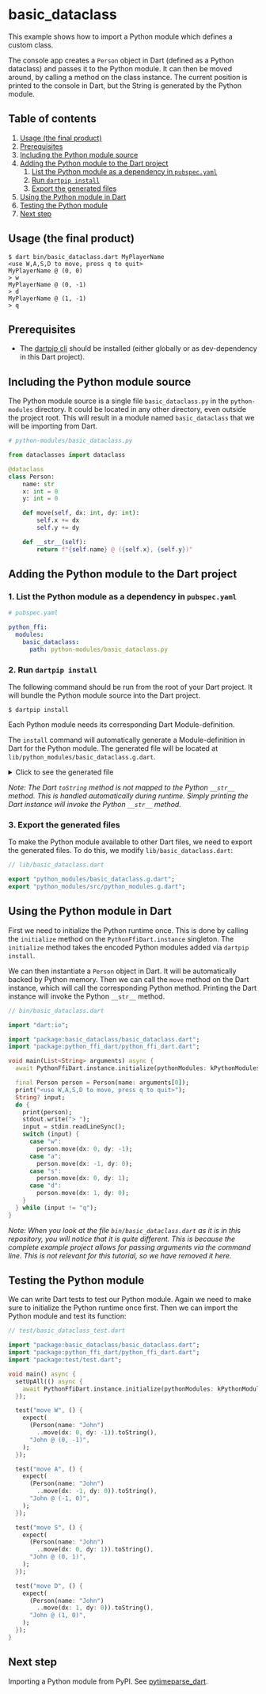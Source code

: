 # basic_dataclass

This example shows how to import a Python module which defines a custom class.

The console app creates a `Person` object in Dart (defined as a Python dataclass) and passes it to
the Python module. It can then be moved around, by calling a method on the class instance. The
current position is printed to the console in Dart, but the String is generated by the Python
module.

## Table of contents

1. [Usage (the final product)](#usage-the-final-product)
2. [Prerequisites](#prerequisites)
3. [Including the Python module source](#including-the-python-module-source)
4. [Adding the Python module to the Dart project](#adding-the-python-module-to-the-dart-project)
    1. [List the Python module as a dependency in `pubspec.yaml`](#1-list-the-python-module-as-a-dependency-in-pubspecyaml)
    2. [Run `dartpip install`](#2-run-dartpip-install)
    3. [Export the generated files](#3-export-the-generated-files)
5. [Using the Python module in Dart](#using-the-python-module-in-dart)
6. [Testing the Python module](#testing-the-python-module)
7. [Next step](#next-step)

## Usage (the final product)

```shell
$ dart bin/basic_dataclass.dart MyPlayerName
<use W,A,S,D to move, press q to quit>
MyPlayerName @ (0, 0)
> w
MyPlayerName @ (0, -1)
> d
MyPlayerName @ (1, -1)
> q
```

## Prerequisites

* The [dartpip cli](https://pub.dev/packages/dartpip) should be installed (either globally or as
  dev-dependency in this Dart project).

## Including the Python module source

The Python module source is a single file `basic_dataclass.py` in the `python-modules` directory. It
could be located in any other directory, even outside the project root. This will result in a module
named `basic_dataclass` that we will be importing from Dart.

```py
# python-modules/basic_dataclass.py

from dataclasses import dataclass

@dataclass
class Person:
    name: str
    x: int = 0
    y: int = 0

    def move(self, dx: int, dy: int):
        self.x += dx
        self.y += dy

    def __str__(self):
        return f"{self.name} @ ({self.x}, {self.y})"
```

## Adding the Python module to the Dart project

### 1. List the Python module as a dependency in `pubspec.yaml`

```yaml
# pubspec.yaml

python_ffi:
  modules:
    basic_dataclass:
      path: python-modules/basic_dataclass.py
```

### 2. Run `dartpip install`

The following command should be run from the root of your Dart project. It will bundle the Python
module source into the Dart project.

```shell
$ dartpip install
```

Each Python module needs its corresponding Dart Module-definition.

The `install` command will automatically generate a Module-definition in Dart for the Python module.
The generated file will be located at `lib/python_modules/basic_dataclass.g.dart`.

<details>
<summary>Click to see the generated file</summary>

```dart
// lib/python_modules/basic_dataclass.g.dart

// ignore_for_file: camel_case_types, non_constant_identifier_names, prefer_void_to_null

library basic_dataclass;

import "package:python_ffi_dart/python_ffi_dart.dart";

/// ## Person
///
/// ### python docstring
///
/// Person(name: str, x: int = 0, y: int = 0)
///
/// ### python source
/// ```py
/// @dataclass
/// class Person:
///     name: str
///     x: int = 0
///     y: int = 0
///
///     def move(self, dx: int, dy: int) -> None:
///         self.x += dx
///         self.y += dy
///
///     def __str__(self) -> str:
///         return f"{self.name} @ ({self.x}, {self.y})"
/// ```
final class Person extends PythonClass {
  factory Person({
    required String name,
    int x = 0,
    int y = 0,
  }) =>
      PythonFfiDart.instance.importClass(
        "basic_dataclass",
        "Person",
        Person.from,
        <Object?>[
          name,
          x,
          y,
        ],
        <String, Object?>{},
      );

  Person.from(super.pythonClass) : super.from();

  /// ## move
  ///
  /// ### python source
  /// ```py
  /// def move(self, dx: int, dy: int) -> None:
  ///         self.x += dx
  ///         self.y += dy
  /// ```
  Null move({
    required int dx,
    required int dy,
  }) =>
      getFunction("move").call(
        <Object?>[
          dx,
          dy,
        ],
        kwargs: <String, Object?>{},
      );

  /// ## x (getter)
  ///
  /// ### python docstring
  ///
  /// Person(name: str, x: int = 0, y: int = 0)
  Object? get x => getAttribute("x");

  /// ## x (setter)
  ///
  /// ### python docstring
  ///
  /// Person(name: str, x: int = 0, y: int = 0)
  set x(Object? x) => setAttribute("x", x);

  /// ## y (getter)
  ///
  /// ### python docstring
  ///
  /// Person(name: str, x: int = 0, y: int = 0)
  Object? get y => getAttribute("y");

  /// ## y (setter)
  ///
  /// ### python docstring
  ///
  /// Person(name: str, x: int = 0, y: int = 0)
  set y(Object? y) => setAttribute("y", y);

  /// ## name (getter)
  ///
  /// ### python docstring
  ///
  /// Person(name: str, x: int = 0, y: int = 0)
  Object? get name => getAttribute("name");

  /// ## name (setter)
  ///
  /// ### python docstring
  ///
  /// Person(name: str, x: int = 0, y: int = 0)
  set name(Object? name) => setAttribute("name", name);
}

/// ## basic_dataclass
///
/// ### python source
/// ```py
/// from dataclasses import dataclass
///
/// @dataclass
/// class Person:
///     name: str
///     x: int = 0
///     y: int = 0
///
///     def move(self, dx: int, dy: int) -> None:
///         self.x += dx
///         self.y += dy
///
///     def __str__(self) -> str:
///         return f"{self.name} @ ({self.x}, {self.y})"
/// ```
final class basic_dataclass extends PythonModule {
  basic_dataclass.from(super.pythonModule) : super.from();

  static basic_dataclass import() =>
      PythonFfiDart.instance.importModule(
        "basic_dataclass",
        basic_dataclass.from,
      );
}
```

</details>

*Note: The Dart `toString` method is not mapped to the Python `__str__` method. This is handled
automatically during runtime. Simply printing the Dart instance will invoke the Python `__str__`
method.*

### 3. Export the generated files

To make the Python module available to other Dart files, we need to export the generated files.
To do this, we modify `lib/basic_dataclass.dart`:

```dart
// lib/basic_dataclass.dart

export "python_modules/basic_dataclass.g.dart";
export "python_modules/src/python_modules.g.dart";
```

## Using the Python module in Dart

First we need to initialize the Python runtime once. This is done by calling the `initialize` method
on the `PythonFfiDart.instance` singleton. The `initialize` method takes the encoded Python modules
added via `dartpip install`.

We can then instantiate a `Person` object in Dart. It will be automatically backed by Python memory.
Then we can call the `move` method on the Dart instance, which will call the corresponding Python
method. Printing the Dart instance will invoke the Python `__str__` method.

```dart
// bin/basic_dataclass.dart

import "dart:io";

import "package:basic_dataclass/basic_dataclass.dart";
import "package:python_ffi_dart/python_ffi_dart.dart";

void main(List<String> arguments) async {
  await PythonFfiDart.instance.initialize(pythonModules: kPythonModules);

  final Person person = Person(name: arguments[0]);
  print("<use W,A,S,D to move, press q to quit>");
  String? input;
  do {
    print(person);
    stdout.write("> ");
    input = stdin.readLineSync();
    switch (input) {
      case "w":
        person.move(dx: 0, dy: -1);
      case "a":
        person.move(dx: -1, dy: 0);
      case "s":
        person.move(dx: 0, dy: 1);
      case "d":
        person.move(dx: 1, dy: 0);
    }
  } while (input != "q");
}
```

*Note: When you look at the file `bin/basic_dataclass.dart` as it is in this repository, you will
notice that it is quite different. This is because the complete example project allows for passing
arguments via the command line. This is not relevant for this tutorial, so we have removed it here.*

## Testing the Python module

We can write Dart tests to test our Python module. Again we need to make sure to initialize the
Python runtime once first. Then we can import the Python module and test its function:

```dart
// test/basic_dataclass_test.dart

import "package:basic_dataclass/basic_dataclass.dart";
import "package:python_ffi_dart/python_ffi_dart.dart";
import "package:test/test.dart";

void main() async {
  setUpAll(() async {
    await PythonFfiDart.instance.initialize(pythonModules: kPythonModules);
  });

  test("move W", () {
    expect(
      (Person(name: "John")
        ..move(dx: 0, dy: -1)).toString(),
      "John @ (0, -1)",
    );
  });

  test("move A", () {
    expect(
      (Person(name: "John")
        ..move(dx: -1, dy: 0)).toString(),
      "John @ (-1, 0)",
    );
  });

  test("move S", () {
    expect(
      (Person(name: "John")
        ..move(dx: 0, dy: 1)).toString(),
      "John @ (0, 1)",
    );
  });

  test("move D", () {
    expect(
      (Person(name: "John")
        ..move(dx: 1, dy: 0)).toString(),
      "John @ (1, 0)",
    );
  });
}
```

## Next step

Importing a Python module from PyPI. See [pytimeparse_dart](../pytimeparse_dart/README.md).
